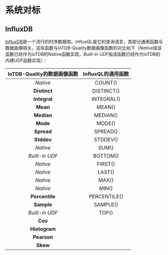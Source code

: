 # 系统对标

## InfluxDB
[InfluxDB](https://www.influxdata.com/products/influxdb/)是一个流行的时序数据库。InfluxQL是它的查询语言，其部分通用函数与数据画像相关。这些函数与IoTDB-Quality数据画像函数的对比如下（*Native*指该函数已经作为IoTDB的Native函数实现，*Built-in UDF*指该函数已经作为IoTDB的内建UDF函数实现）：       


| IoTDB-Quality的数据画像函数 | InfluxQL的通用函数 |
| :-------------------------: | :----------------: |
|          *Native*           |      COUNT()       |
|        **Distinct**         |     DISTINCT()     |
|        **Integral**         |     INTEGRAL()     |
|          **Mean**           |       MEAN()       |
|         **Median**          |      MEDIAN()      |
|          **Mode**           |       MODE()       |
|         **Spread**          |      SPREAD()      |
|         **Stddev**          |      STDDEV()      |
|          *Native*           |       SUM()        |
|       *Built-in UDF*        |      BOTTOM()      |
|          *Native*           |      FIRST()       |
|          *Native*           |       LAST()       |
|          *Native*           |       MAX()        |
|          *Native*           |       MIN()        |
|       **Percentile**        |    PERCENTILE()    |
|         **Sample**          |      SAMPLE()      |
|       *Built-in UDF*        |       TOP()        |
|           **Cov**           |                    |
|        **Histogram**        |                    |
|         **Pearson**         |                    |
|          **Skew**           |                    |